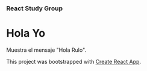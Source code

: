 ### React Study Group

# Hola Yo

Muestra el mensaje "Hola Rulo".

This project was bootstrapped with [Create React App](https://github.com/facebookincubator/create-react-app).